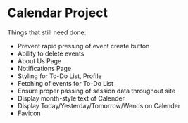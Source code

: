 # Calendar Project


Things that still need done:

  - Prevent rapid pressing of event create button
  - Ability to delete events
  - About Us Page
  - Notifications Page
  - Styling for To-Do List, Profile
  - Fetching of events for To-Do List
  - Ensure proper passing of session data throughout site
  - Display month-style text of Calender
  - Display Today/Yesterday/Tomorrow/Wends on Calender
  - Favicon
